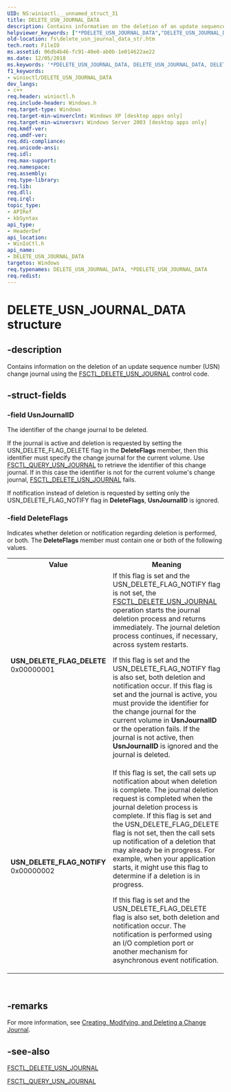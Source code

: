 ```yaml
---
UID: NS:winioctl.__unnamed_struct_31
title: DELETE_USN_JOURNAL_DATA
description: Contains information on the deletion of an update sequence number (USN) change journal using the FSCTL_DELETE_USN_JOURNAL control code.helpviewer_keywords: ["*PDELETE_USN_JOURNAL_DATA","DELETE_USN_JOURNAL_DATA","DELETE_USN_JOURNAL_DATA structure [Files]","PDELETE_USN_JOURNAL_DATA","PDELETE_USN_JOURNAL_DATA structure pointer [Files]","USN_DELETE_FLAG_DELETE","USN_DELETE_FLAG_NOTIFY","_win32_delete_usn_journal_data_str","base.delete_usn_journal_data_str","fs.delete_usn_journal_data_str","winioctl/DELETE_USN_JOURNAL_DATA","winioctl/PDELETE_USN_JOURNAL_DATA"]
old-location: fs\delete_usn_journal_data_str.htm
tech.root: FileIO
ms.assetid: 06db4b46-fc91-40e0-ab0b-1e014622ae22
ms.date: 12/05/2018
ms.keywords: '*PDELETE_USN_JOURNAL_DATA, DELETE_USN_JOURNAL_DATA, DELETE_USN_JOURNAL_DATA structure [Files], PDELETE_USN_JOURNAL_DATA, PDELETE_USN_JOURNAL_DATA structure pointer [Files], USN_DELETE_FLAG_DELETE, USN_DELETE_FLAG_NOTIFY, _win32_delete_usn_journal_data_str, base.delete_usn_journal_data_str, fs.delete_usn_journal_data_str, winioctl/DELETE_USN_JOURNAL_DATA, winioctl/PDELETE_USN_JOURNAL_DATA'
f1_keywords:
- winioctl/DELETE_USN_JOURNAL_DATA
dev_langs:
- c++
req.header: winioctl.h
req.include-header: Windows.h
req.target-type: Windows
req.target-min-winverclnt: Windows XP [desktop apps only]
req.target-min-winversvr: Windows Server 2003 [desktop apps only]
req.kmdf-ver: 
req.umdf-ver: 
req.ddi-compliance: 
req.unicode-ansi: 
req.idl: 
req.max-support: 
req.namespace: 
req.assembly: 
req.type-library: 
req.lib: 
req.dll: 
req.irql: 
topic_type:
- APIRef
- kbSyntax
api_type:
- HeaderDef
api_location:
- WinIoCtl.h
api_name:
- DELETE_USN_JOURNAL_DATA
targetos: Windows
req.typenames: DELETE_USN_JOURNAL_DATA, *PDELETE_USN_JOURNAL_DATA
req.redist: 
---
```


# DELETE_USN_JOURNAL_DATA structure


## -description


Contains information on the deletion of an update sequence number (USN) change journal using the 
<a href="https://docs.microsoft.com/windows/desktop/api/winioctl/ni-winioctl-fsctl_delete_usn_journal">FSCTL_DELETE_USN_JOURNAL</a> control code.


## -struct-fields




### -field UsnJournalID

The identifier of the change journal to be deleted. 




If the journal is active and deletion is requested by setting the USN_DELETE_FLAG_DELETE flag in the <b>DeleteFlags</b> member, then this identifier must specify the change journal for the current volume. Use 
<a href="https://docs.microsoft.com/windows/desktop/api/winioctl/ni-winioctl-fsctl_query_usn_journal">FSCTL_QUERY_USN_JOURNAL</a> to retrieve the identifier of this change journal. If in this case the identifier is not for the current volume's change journal, 
<a href="https://docs.microsoft.com/windows/desktop/api/winioctl/ni-winioctl-fsctl_delete_usn_journal">FSCTL_DELETE_USN_JOURNAL</a> fails.

If notification instead of deletion is requested by setting only the USN_DELETE_FLAG_NOTIFY flag in <b>DeleteFlags</b>, <b>UsnJournalID</b> is ignored.


### -field DeleteFlags

Indicates whether deletion or notification regarding deletion is performed, or both. The <b>DeleteFlags</b> member must contain one or both of the following values. 



<table>
<tr>
<th>Value</th>
<th>Meaning</th>
</tr>
<tr>
<td width="40%"><a id="USN_DELETE_FLAG_DELETE"></a><a id="usn_delete_flag_delete"></a><dl>
<dt><b>USN_DELETE_FLAG_DELETE</b></dt>
<dt>0x00000001</dt>
</dl>
</td>
<td width="60%">
If this flag is set and the USN_DELETE_FLAG_NOTIFY flag is not set, the 
<a href="https://docs.microsoft.com/windows/desktop/api/winioctl/ni-winioctl-fsctl_delete_usn_journal">FSCTL_DELETE_USN_JOURNAL</a> operation starts the journal deletion process and returns immediately. The journal deletion process continues, if necessary, across system restarts.


If this flag is set and the USN_DELETE_FLAG_NOTIFY flag is also set, both deletion and notification occur.
If this flag is set and the journal is active, you must provide the identifier for the change journal for the current volume in <b>UsnJournalID</b> or the operation fails. If the journal is not active, then <b>UsnJournalID</b> is ignored and the journal is deleted.

</td>
</tr>
<tr>
<td width="40%"><a id="USN_DELETE_FLAG_NOTIFY"></a><a id="usn_delete_flag_notify"></a><dl>
<dt><b>USN_DELETE_FLAG_NOTIFY</b></dt>
<dt>0x00000002</dt>
</dl>
</td>
<td width="60%">
If this flag is set, the call sets up notification about when deletion is complete. The journal deletion request is completed when the journal deletion process is complete. If this flag is set and the USN_DELETE_FLAG_DELETE flag is not set, then the call sets up notification of a deletion that may already be in progress. For example, when your application starts, it might use this flag to determine if a deletion is in progress.


If this flag is set and the USN_DELETE_FLAG_DELETE flag is also set, both deletion and notification occur.
The notification is performed using an I/O completion port or another mechanism for asynchronous event notification.

</td>
</tr>
</table>
 


## -remarks



For more information, see 
<a href="https://docs.microsoft.com/windows/desktop/FileIO/creating-modifying-and-deleting-a-change-journal">Creating, Modifying, and Deleting a Change Journal</a>.




## -see-also




<a href="https://docs.microsoft.com/windows/desktop/api/winioctl/ni-winioctl-fsctl_delete_usn_journal">FSCTL_DELETE_USN_JOURNAL</a>



<a href="https://docs.microsoft.com/windows/desktop/api/winioctl/ni-winioctl-fsctl_query_usn_journal">FSCTL_QUERY_USN_JOURNAL</a>
 

 

